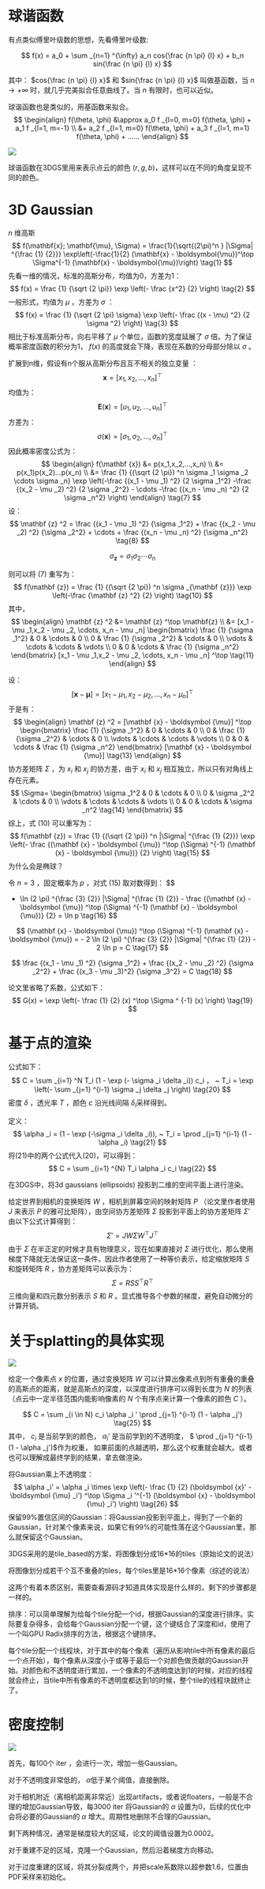 # 球谐函数

有点类似傅里叶级数的思想，先看傅里叶级数:



$$
f(x) = a_0 + \sum _{n=1} ^{\infty} a_n cos{\frac {n \pi} {l} x} + b_n sin{\frac {n \pi} {l} x}
$$

 

其中： $cos{\frac {n \pi} {l} x}$ 和 $sin{\frac {n \pi} {l} x}$ 叫做基函数，当 $n \rightarrow + \infty$ 时，就几乎完美拟合任意曲线了。当 $n$ 有限时，也可以近似。

球谐函数也是类似的，用基函数来拟合。
$$
\begin{align}
f(\theta, \phi) &\approx a_0 f _{l=0, m=0} f(\theta, \phi) + a_1 f _{l=1, m=-1} \\ &+ a_2 f _{l=1, m=0} f(\theta, \phi) + a_3 f _{l=1, m=1} f(\theta, \phi) + ......
\end{align}
$$

![](https://github.com/RuiqingTang/picx-images-hosting/raw/master/image/sh_fun.9dcspjecbv.webp)

球谐函数在3DGS里用来表示点云的颜色 $(r,g,b)$​ ，这样可以在不同的角度呈现不同的颜色。

# 3D Gaussian

$n$ 维高斯
$$
f(\mathbf{x}; \mathbf{\mu}, \Sigma) = \frac{1}{\sqrt{(2\pi)^n } |\Sigma| ^{\frac {1} {2}}} \exp\left(-\frac{1}{2} (\mathbf{x} - \boldsymbol{\mu})^\top \Sigma^{-1} (\mathbf{x} - \boldsymbol{\mu})\right) \tag{1}
$$
先看一维的情况，标准的高斯分布，均值为0，方差为1：
$$
f(x) = \frac {1} {\sqrt {2 \pi}} \exp \left(- \frac {x^2} {2} \right) \tag{2}
$$
一般形式，均值为 $\mu$ ，方差为 $\sigma$ ：
$$
f(x) = \frac {1} {\sqrt {2 \pi} \sigma} \exp \left(- \frac {(x - \mu) ^2} {2 \sigma ^2} \right) \tag{3}
$$
相比于标准高斯分布，向右平移了 $\mu$ 个单位，函数的宽度延展了 $\sigma$ 倍。为了保证概率密度函数的积分为1， $f(x)$ 的高度就会下降，表现在系数的分母部分除以 $\sigma$ 。

扩展到n维，假设有n个服从高斯分布且互不相关的独立变量 ：
$$
\mathbf{x} = [x_1,x_2,...,x_n] ^\top \tag{4}
$$
均值为：
$$
\mathbf {E} (\mathbf {x}) = [u_1,u_2,...,u_n] ^\top \tag{5}
$$
方差为：
$$
\sigma (\mathbf {x}) = [\sigma _1, \sigma _2,..., \sigma _n] ^\top \tag{6}
$$
因此概率密度公式为：
$$
\begin{align}
f(\mathbf {x}) &= p(x_1,x_2,...,x_n) \\
&= p(x_1)p(x_2)...p(x_n) \\ 
&= \frac {1} {(\sqrt {2 \pi}) ^n \sigma _1 \sigma _2 \cdots \sigma _n} \exp \left(-\frac {(x_1 - \mu _1) ^2} {2 \sigma _1^2} -\frac {(x_2 - \mu _2) ^2} {2 \sigma _2^2} - \cdots -\frac {(x_n - \mu _n) ^2} {2 \sigma _n^2} \right) 
\end{align} \tag{7}
$$
设：
$$
\mathbf {z} ^2 = \frac {(x_1 - \mu _1) ^2} {\sigma _1^2} + \frac {(x_2 - \mu _2) ^2} {\sigma _2^2} + \cdots + \frac {(x_n - \mu _n) ^2} {\sigma _n^2} \tag{8}
$$

$$
\sigma _{\mathbf {z}} = \sigma _1 \sigma _2 \cdots \sigma _n \tag{9}
$$

则可以将 (7) 重写为：
$$
f(\mathbf {z}) = \frac {1} {(\sqrt {2 \pi}) ^n \sigma _{\mathbf {z}}} \exp \left(-\frac {\mathbf {z} ^2} {2} \right) \tag{10}
$$
其中，
$$
\begin{align}
\mathbf {z} ^2 &= \mathbf {z} ^\top \mathbf{z} \\
&= [x_1 - \mu _1,x_2 - \mu _2, \cdots, x_n - \mu _n] 
\begin{bmatrix}
\frac {1} {\sigma _1^2} & 0 & \cdots & 0 \\
0 & \frac {1} {\sigma _2^2} & \cdots & 0 \\
\vdots & \cdots & \cdots & \vdots \\
0 & 0 & \cdots & \frac {1} {\sigma _n^2}
\end{bmatrix}
[x_1 - \mu _1,x_2 - \mu _2, \cdots, x_n - \mu _n] ^\top \tag{11}
\end{align}
$$



设：
$$
[\mathbf {x} - \boldsymbol {\mu}] = [x_1-\mu _1,x_2 - \mu _2,...,x_n - \mu _n] ^\top \tag{12}
$$
于是有：
$$
\begin{align}
\mathbf {z} ^2 
= [\mathbf {x} - \boldsymbol {\mu}] ^\top
\begin{bmatrix}
\frac {1} {\sigma _1^2} & 0 & \cdots & 0 \\
0 & \frac {1} {\sigma _2^2} & \cdots & 0 \\
\vdots & \cdots & \cdots & \vdots \\
0 & 0 & \cdots & \frac {1} {\sigma _n^2}
\end{bmatrix}
[\mathbf {x} - \boldsymbol {\mu}] \tag{13}
\end{align}
$$
协方差矩阵 $\Sigma$ ，为 $x_i$ 和 $x_j$ 的协方差，由于 $x_i$ 和 $x_j$ 相互独立，所以只有对角线上存在元素。
$$
\Sigma=
\begin{bmatrix}
\sigma _1^2 & 0 & \cdots & 0 \\
0 & \sigma _2^2 & \cdots & 0 \\
\vdots & \cdots & \cdots & \vdots \\
0 & 0 & \cdots & \sigma _n^2 \tag{14}
\end{bmatrix}
$$
综上，式 (10) 可以重写为：
$$
f(\mathbf {z}) = \frac {1} {(\sqrt {2 \pi}) ^n |\Sigma| ^{\frac {1} {2}}} \exp \left(- \frac {(\mathbf {x} - \boldsymbol {\mu}) ^\top (\Sigma) ^{-1} (\mathbf {x} - \boldsymbol {\mu})} {2} \right) \tag{15}
$$
为什么会是椭球？

令 $n=3$ ，固定概率为 $p$ ，对式 (15) 取对数得到：
$$
- \ln (2 \pi) ^{\frac {3} {2}} |\Sigma| ^{\frac {1} {2}} - \frac {(\mathbf {x} - \boldsymbol {\mu}) ^\top (\Sigma) ^{-1} (\mathbf {x} - \boldsymbol {\mu})} {2} = \ln p \tag{16}
$$

$$
(\mathbf {x} - \boldsymbol {\mu}) ^\top (\Sigma) ^{-1} (\mathbf {x} - \boldsymbol {\mu}) = - 2 \ln (2 \pi) ^{\frac {3} {2}} |\Sigma| ^{\frac {1} {2}} - 2 \ln p = C \tag{17}
$$

$$
\frac {(x_1 - \mu _1) ^2} {\sigma _1^2} + \frac {(x_2 - \mu _2) ^2} {\sigma _2^2} + \frac {(x_3 - \mu _3)^2} {\sigma _3^2} = C \tag{18}
$$

论文里省略了系数，公式如下：
$$
G(x) = \exp \left(- \frac {1} {2} (x) ^\top \Sigma ^ {-1} (x) \right) \tag{19}
$$


# 基于点的渲染

公式如下：
$$
C = \sum _{i=1} ^N T_i (1 - \exp (- \sigma _i \delta _i)) c_i ， ~ T_i = \exp \left(- \sum _{j=1} ^{i-1} \sigma _j \delta _j \right) \tag{20}
$$
密度 $\delta$ ，透光率 $T$ ，颜色 $c$ 沿光线间隔 $\delta _i$​ 采样得到。

定义：
$$
\alpha _i = (1 - \exp (-\sigma _i \delta _i)), ~ T_i = \prod _{j=1} ^{i-1} (1 - \alpha _i) \tag{21}
$$
将(21)中的两个公式代入(20)，可以得到：
$$
C = \sum _{i=1} ^{N} T_i \alpha _i c_i \tag{22}
$$


在3DGS中，将3d gaussians (ellipsoids) 投影到二维的空间平面上进行渲染。

给定世界到相机的变换矩阵 $W$ ，相机到屏幕空间的映射矩阵 $P$ （论文里作者使用 $J$ 来表示 $P$ 的雅可比矩阵），由空间协方差矩阵 $\Sigma$ 投影到平面上的协方差矩阵 $\Sigma'$ 由以下公式计算得到：
$$
\Sigma' = J W \Sigma W ^\top J ^\top \tag{23}
$$
由于 $\Sigma$ 在半正定的时候才具有物理意义，现在如果直接对 $\Sigma$ 进行优化，那么使用梯度下降就无法保证这一条件。因此作者使用了一种等价表示，给定缩放矩阵 $S$ 和旋转矩阵 $R$ ，协方差矩阵可以表示为：
$$
\Sigma = R S S ^\top R ^\top \tag{24}
$$
三维向量和四元数分别表示 $S$ 和 $R$ 。显式推导各个参数的梯度，避免自动微分的计算开销。

# 关于splatting的具体实现

![](https://github.com/RuiqingTang/picx-images-hosting/raw/master/image/image.13lm1cbrre.webp)

给定一个像素点 $x$ 的位置，通过变换矩阵 $W$ 可以计算出像素点到所有重叠的重叠的高斯点的距离，就是高斯点的深度，以深度进行排序可以得到长度为 $N$ 的列表（点云中一定半径范围内能影响像素的 $N$ 个有序点来计算一个像素的颜色 $C$ ）。

$$
C = \sum _{i \in N} c_i \alpha _i ' \prod _{j=1} ^{i-1} (1 - \alpha _j') \tag{25}
$$
其中， $c_i$ 是当前学到的颜色， $\alpha _i '$ 是当前学到的不透明度， $ \prod _{j=1} ^{i-1} (1 - \alpha _j')$​ 作为权重， 如果前面的点越透明，那么这个权重就会越大。或者也可以理解成最终学到的结果，拿去做渲染。

将Gaussian乘上不透明度：
$$
\alpha _i' = \alpha _i \times \exp \left(- \frac {1} {2} (\boldsymbol {x}' - \boldsymbol {\mu} _i') ^\top \Sigma _i '^{-1} (\boldsymbol {x} - \boldsymbol {\mu} _i') \right) \tag{26}
$$
保留99%置信区间的Gaussian：将Gaussian投影到平面上，得到了一个新的Gaussian，针对某个像素来说，如果它有99%的可能性落在这个Gaussian里，那么就保留这个Gaussian。

3DGS采用的是tile_based的方案，将图像划分成16*16的tiles（原始论文的说法）

将图像划分成若干个互不重叠的tiles，每个tiles里是16*16个像素（综述的说法）

这两个有着本质区别，需要查看源码才知道具体实现是什么样的。剩下的步骤都是一样的。

排序：可以简单理解为给每个tile分配一个id，根据Gaussian的深度进行排序。实际要复杂得多，会给每个Gaussian分配一个键，这个键结合了深度和id，使用了一个叫GPU Radix排序的方法，根据这个键排序。

每个tile分配一个线程块，对于其中的每个像素（遍历从影响tile中所有像素的最后一个点开始），每个像素从深度小于或等于最后一个对颜色做贡献的Gaussian开始。对颜色和不透明度进行累加，一个像素的不透明度达到1的时候，对应的线程就会终止，当tile中所有像素的不透明度都达到1的时候，整个tile的线程块就终止了。

# 密度控制

![](https://github.com/RuiqingTang/picx-images-hosting/raw/master/image/image.45hi3jjaq8.webp)

首先，每100个 iter ，会进行一次，增加一些Gaussian。

对于不透明度非常低的， $\alpha$​​ 低于某个阈值，直接删除。

对于相机附近（离相机距离非常近）出现artifacts，或者说floaters，一般是不合理的增加Gaussian导致，每3000 iter 将Gaussian的 $\alpha$ 设置为0，后续的优化中会将必要的Gaussian的 $\alpha$ 增大。周期性地删除不合理的Gaussian。

剩下两种情况，通常是梯度较大的区域，论文的阈值设置为0.0002。

对于重建不足的区域，克隆一个Gaussian，然后沿着梯度方向移动。

对于过度重建的区域，将其分裂成两个，并把scale系数除以超参数1.6，位置由PDF采样来初始化。













